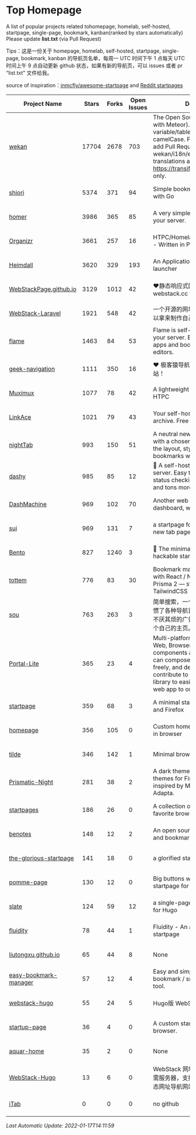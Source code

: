 # Top Homepage

A list of popular projects related tohomepage, homelab, self-hosted, startpage, single-page, bookmark, kanban(ranked by stars automatically)
Please update **list.txt** (via Pull Request)

Tips：这是一份关于 homepage, homelab, self-hosted, startpage, single-page, bookmark, kanban 的导航页名单，每周一 UTC 时间下午 1 点每天 UTC 时间上午 9 点自动更新 github 状态，如果有新的导航页，可以 issues 或者 pr “list.txt” 文件给我。

source of inspiration：[jnmcfly/awesome-startpage](https://github.com/jnmcfly/awesome-startpage) and [Reddit startpages](https://www.reddit.com/r/startpages/)

| Project Name                                                                  | Stars | Forks | Open Issues | Description                                                                                                                                                                                                                                         | Last Commit         |
| ----------------------------------------------------------------------------- | ----- | ----- | ----------- | --------------------------------------------------------------------------------------------------------------------------------------------------------------------------------------------------------------------------------------------------- | ------------------- |
| [wekan](https://github.com/wekan/wekan)                                          | 17704 | 2678  | 703         | The Open Source kanban (built with Meteor). Keep variable/table/field names camelCase. For translations, only add Pull Request changes to wekan/i18n/en.i18n.json , other translations are done at https://transifex.com/wekan/wekan only.          | 2022-01-16 19:49:48 |
| [shiori](https://github.com/go-shiori/shiori)                                    | 5374  | 371   | 94          | Simple bookmark manager built with Go                                                                                                                                                                                                               | 2020-08-20 16:38:54 |
| [homer](https://github.com/bastienwirtz/homer)                                   | 3986  | 365   | 85          | A very simple static homepage for your server.                                                                                                                                                                                                      | 2021-12-23 15:41:59 |
| [Organizr](https://github.com/causefx/Organizr)                                  | 3661  | 257   | 16          | HTPC/Homelab Services Organizer - Written in PHP                                                                                                                                                                                                    | 2021-11-12 22:38:05 |
| [Heimdall](https://github.com/linuxserver/Heimdall)                              | 3620  | 329   | 193         | An Application dashboard and launcher                                                                                                                                                                                                               | 2020-12-07 12:39:14 |
| [WebStackPage.github.io](https://github.com/WebStackPage/WebStackPage.github.io) | 3129  | 1012  | 42          | ❤️静态响应式网址导航网站 - webstack.cc                                                                                                                                                                                                            | 2021-09-15 09:24:35 |
| [WebStack-Laravel](https://github.com/hui-ho/WebStack-Laravel)                   | 1921  | 548   | 42          | 一个开源的网址导航网站项目，您可以拿来制作自己的网址导航。                                                                                                                                                                                          | 2020-08-13 13:51:56 |
| [flame](https://github.com/pawelmalak/flame)                                     | 1463  | 84    | 53          | Flame is self-hosted startpage for your server. Easily manage your apps and bookmarks with built-in editors.                                                                                                                                        | 2022-01-08 13:49:07 |
| [geek-navigation](https://github.com/geekape/geek-navigation)                    | 1111  | 350   | 16          | ❤️ 极客猿导航－独立开发者的导航站！                                                                                                                                                                                                               | 2021-09-29 08:02:06 |
| [Muximux](https://github.com/mescon/Muximux)                                     | 1077  | 78    | 42          | A lightweight way to manage your HTPC                                                                                                                                                                                                               | 2021-03-21 20:28:25 |
| [LinkAce](https://github.com/Kovah/LinkAce)                                      | 1021  | 79    | 43          | Your self-hosted bookmark archive. Free and open source.                                                                                                                                                                                            | 2022-01-14 11:53:20 |
| [nightTab](https://github.com/zombieFox/nightTab)                                | 993   | 150   | 51          | A neutral new tab page accented with a chosen colour. Customise the layout, style, background and bookmarks with nightTab.                                                                                                                          | 2021-12-14 18:58:02 |
| [dashy](https://github.com/Lissy93/dashy)                                        | 985   | 85    | 12          | 🚀 A self-hosted startpage for your server. Easy to use visual editor, status checking, widgets, themes and tons more!                                                                                                                              | 2022-01-16 01:27:15 |
| [DashMachine](https://github.com/rmountjoy92/DashMachine)                        | 969   | 102   | 70          | Another web application bookmark dashboard, with fun features.                                                                                                                                                                                      | 2020-09-22 11:42:23 |
| [sui](https://github.com/jeroenpardon/sui)                                       | 969   | 131   | 7           | a startpage for your server and / or new tab page                                                                                                                                                                                                   | 2021-12-05 01:19:39 |
| [Bento](https://github.com/migueravila/Bento)                                    | 827   | 1240  | 3           | 🍱 The minimalist, elegant and hackable startpage.                                                                                                                                                                                                  | 2022-01-02 05:22:04 |
| [tottem](https://github.com/poulainv/tottem)                                     | 776   | 83    | 30          | Bookmark manager on steroid built with React / NextJs / Apollo Tools / Prisma 2 — styled with TailwindCSS 🌱🎺                                                                                                                                    | 2020-05-13 14:19:21 |
| [sou](https://github.com/5iux/sou)                                               | 763   | 263   | 3           | 简单搜索，一个简单的前端界面。用惯了各种导航首页，满屏幕尽是各种不厌其烦的广告和资讯；尝试自己写个自己的主页。                                                                                                                                      | 2021-08-02 14:31:55 |
| [Portal-Lite](https://github.com/Privoce/Portal-Lite)                            | 365   | 23    | 4           | Multi-platform Personalized Portal: Web, Browser Extension. All components are web apps--users can compose their own Portal freely, and developers can contribute to the Privoce Web App library to easily incorporate their web app to our Portal. | 2021-09-09 01:19:29 |
| [startpage](https://github.com/deepjyoti30/startpage)                            | 359   | 68    | 3           | A minimal starpage for Chrome and Firefox                                                                                                                                                                                                           | 2021-04-24 13:57:31 |
| [homepage](https://github.com/Jaredk3nt/homepage)                                | 356   | 105   | 0           | Custom homepage for use locally in browser                                                                                                                                                                                                          | 2020-12-02 18:26:15 |
| [tilde](https://github.com/cadejscroggins/tilde)                                 | 346   | 142   | 1           | Minimal browser startpage.                                                                                                                                                                                                                          | 2021-08-30 16:56:46 |
| [Prismatic-Night](https://github.com/3r3bu5x9/Prismatic-Night)                   | 281   | 38    | 2           | A dark themed startpage and dark themes for Firefox and Linux inspired by Material design and Adapta.                                                                                                                                               | 2021-03-24 11:53:07 |
| [startpages](https://github.com/grtcdr/startpages)                               | 186   | 26    | 0           | A collection of startpages for your favorite browser.                                                                                                                                                                                               | 2022-01-02 11:41:04 |
| [benotes](https://github.com/fr0tt/benotes)                                      | 148   | 12    | 2           | An open source self hosted notes and bookmarks taking web app.                                                                                                                                                                                      | 2021-12-12 10:59:42 |
| [the-glorious-startpage](https://github.com/manilarome/the-glorious-startpage)   | 141   | 18    | 0           | a glorified startpage                                                                                                                                                                                                                               | 2020-08-18 03:50:09 |
| [pomme-page](https://github.com/kikiklang/pomme-page)                            | 130   | 12    | 0           | Big buttons with easy click startpage for a browser.                                                                                                                                                                                                | 2021-10-15 07:45:22 |
| [slate](https://github.com/gesquive/slate)                                       | 124   | 59    | 12          | a single-page speed-dial theme for Hugo                                                                                                                                                                                                             | 2021-07-02 03:24:02 |
| [fluidity](https://github.com/PrettyCoffee/fluidity)                             | 78    | 44    | 1           | Fluidity - An accordion based startpage                                                                                                                                                                                                             | 2021-04-24 16:17:25 |
| [liutongxu.github.io](https://github.com/liutongxu/liutongxu.github.io)          | 65    | 44    | 8           | None                                                                                                                                                                                                                                                | 2022-01-09 01:42:17 |
| [easy-bookmark-manager](https://github.com/devimust/easy-bookmark-manager)       | 57    | 12    | 4           | Easy and simple self-hosted bookmark / snippet management tool.                                                                                                                                                                                     | 2018-05-05 00:31:43 |
| [webstack-hugo](https://github.com/iplaycode/webstack-hugo)                      | 55    | 24    | 5           | Hugo版 WebStack 主题 Demo                                                                                                                                                                                                                           | 2021-08-02 09:49:40 |
| [startup-page](https://github.com/timothypholmes/startup-page)                   | 36    | 4     | 0           | A custom startup page for your browser.                                                                                                                                                                                                             | 2021-06-12 13:07:00 |
| [aquar-home](https://github.com/firemakergk/aquar-home)                          | 35    | 2     | 0           | None                                                                                                                                                                                                                                                | 2021-12-29 14:40:21 |
| [WebStack-Hugo](https://github.com/shenweiyan/WebStack-Hugo)                     | 13    | 6     | 0           | WebStack 网址导航 Hugo 主题，无需服务器，支持导航一键配置的纯静态网址导航网站。                                                                                                                                                                     | 2021-12-23 07:48:11 |
| [iTab](https://www.itab.link/)                                                   | 0     | 0     | 0           | no github                                                                                                                                                                                                                                           | 2006-01-02 03:04:05 |

*Last Automatic Update: 2022-01-17T14:11:59*
